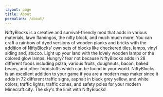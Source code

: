 ```yaml
---
layout: page
title: About
permalink: /about/
---
```


NiftyBlocks is a creative and survival-friendly mod that adds in various materials, lawn flamingos, the nifty block, and much much more! You can craft a rainbow of dyed versions of wooden planks and bricks with the addition of NiftyBlocks' own sets of blocks like checkered tiles, lamps, vinyl siding and, stucco. Light up your land with the lovely wooden lamps or the colored glow lamps. Hungry? fear not because NiftyBlocks adds in 28 different foods including pizza, various fruits, doughnuts, bacon, baked beans, and other foodstuffs which can be found in your world. NiftyBlocks is an excellent addition to your game if you are a modern map maker since it adds in 72 different traffic signs, asphalt in black grey yellow, and white colors, traffic lights, traffic cones, and safety poles for your modern Minecraft city. The sky's the limit with NiftyBlocks!
